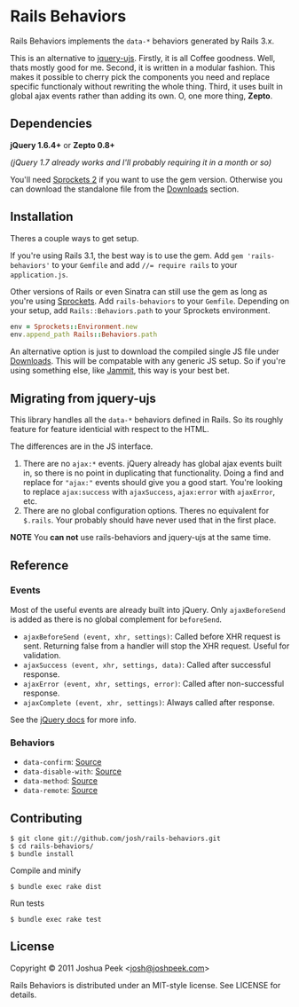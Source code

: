 # Rails Behaviors

Rails Behaviors implements the `data-*` behaviors generated by Rails 3.x.

This is an alternative to [jquery-ujs](https://github.com/rails/jquery-ujs). Firstly, it is all Coffee goodness. Well, thats mostly good for me. Second, it is written in a modular fashion. This makes it possible to cherry pick the components you need and replace specific functionaly without rewriting the whole thing. Third, it uses built in global ajax events rather than adding its own. O, one more thing, **Zepto**.


## Dependencies

**jQuery 1.6.4+** or **Zepto 0.8+**

*(jQuery 1.7 already works and I'll probably requiring it in a month or so)*

You'll need [Sprockets 2](github.com/sstephenson/sprockets/) if you want to use the gem version. Otherwise you can download the standalone file from the [Downloads](https://github.com/sstephenson/sprockets/downloads) section.


## Installation

Theres a couple ways to get setup.

If you're using Rails 3.1, the best way is to use the gem. Add `gem 'rails-behaviors'` to your `Gemfile` and add `//= require rails` to your `application.js`.

Other versions of Rails or even Sinatra can still use the gem as long as you're using [Sprockets](https://github.com/sstephenson/sprockets/). Add `rails-behaviors` to your `Gemfile`. Depending on your setup, add `Rails::Behaviors.path` to your Sprockets environment.

``` ruby
env = Sprockets::Environment.new
env.append_path Rails::Behaviors.path
```

An alternative option is just to download the compiled single JS file under [Downloads](https://github.com/josh/rails-behaviors/downloads). This will be compatable with any generic JS setup. So if you're using something else, like [Jammit](http://documentcloud.github.com/jammit/), this way is your best bet.


## Migrating from jquery-ujs

This library handles all the `data-*` behaviors defined in Rails. So its roughly feature for feature identicial with respect to the HTML.

The differences are in the JS interface.

1. There are no `ajax:*` events. jQuery already has global ajax events built in, so there is no point in duplicating that functionality. Doing a find and replace for `"ajax:"` events should give you a good start. You're looking to replace `ajax:success` with `ajaxSuccess`, `ajax:error` with `ajaxError`, etc.
2. There are no global configuration options. Theres no equivalent for `$.rails`. Your probably should have never used that in the first place.

**NOTE** You **can not** use rails-behaviors and jquery-ujs at the same time.


## Reference

### Events

Most of the useful events are already built into jQuery. Only `ajaxBeforeSend` is added as there is no global complement for `beforeSend`.

* `ajaxBeforeSend (event, xhr, settings)`: Called before XHR request is sent. Returning false from a handler will stop the XHR request. Useful for validation.
* `ajaxSuccess (event, xhr, settings, data)`: Called after successful response.
* `ajaxError (event, xhr, settings, error)`: Called after non-successful response.
* `ajaxComplete (event, xhr, settings)`: Always called after response.

See the [jQuery docs](http://docs.jquery.com/Ajax_Events) for more info.

### Behaviors

* `data-confirm`: [Source](https://github.com/josh/rails-behaviors/blob/master/lib/rails/confirm.coffee)
* `data-disable-with`: [Source](https://github.com/josh/rails-behaviors/blob/master/lib/rails/disable.coffee)
* `data-method`: [Source](https://github.com/josh/rails-behaviors/blob/master/lib/rails/method.coffee)
* `data-remote`: [Source](https://github.com/josh/rails-behaviors/blob/master/lib/rails/remote.coffee)

## Contributing

    $ git clone git://github.com/josh/rails-behaviors.git
    $ cd rails-behaviors/
    $ bundle install

Compile and minify

    $ bundle exec rake dist

Run tests

    $ bundle exec rake test

## License

Copyright &copy; 2011 Joshua Peek <<josh@joshpeek.com>>

Rails Behaviors is distributed under an MIT-style license. See LICENSE for details.
